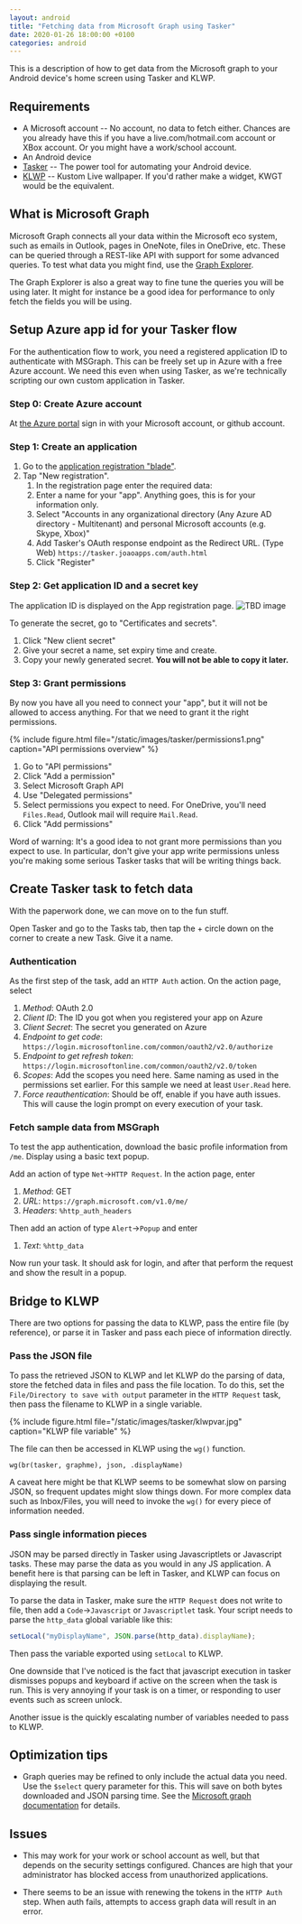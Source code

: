 ```yaml
---
layout: android
title: "Fetching data from Microsoft Graph using Tasker"
date: 2020-01-26 18:00:00 +0100
categories: android
---
```


This is a description of how to get data from the Microsoft graph to your
Android device's home screen using Tasker and KLWP.

## Requirements

- A Microsoft account -- No account, no data to fetch either. Chances are you
  already have this if you have a live.com/hotmail.com account or XBox account.
  Or you might have a work/school account.
- An Android device
- [Tasker](https://play.google.com/store/apps/details?id=net.dinglisch.android.taskerm)
  -- The power tool for automating your Android device.
- [KLWP](https://play.google.com/store/apps/details?id=org.kustom.wallpaper) --
  Kustom Live wallpaper. If you'd rather make a widget, KWGT would be the
  equivalent.

## What is Microsoft Graph

Microsoft Graph connects all your data within the Microsoft eco system, such as
emails in Outlook, pages in OneNote, files in OneDrive, etc. These can be
queried through a REST-like API with support for some advanced queries. To test
what data you might find, use the
[Graph Explorer](https://developer.microsoft.com/en-us/graph/graph-explorer).

The Graph Explorer is also a great way to fine tune the queries you will be
using later. It might for instance be a good idea for performance to only fetch
the fields you will be using.

## Setup Azure app id for your Tasker flow

For the authentication flow to work, you need a registered application ID to
authenticate with MSGraph. This can be freely set up in Azure with a free Azure
account. We need this even when using Tasker, as we're technically scripting our
own custom application in Tasker.

### Step 0: Create Azure account

At [the Azure portal](https://portal.azure.com) sign in with your Microsoft
account, or github account.

### Step 1: Create an application

1. Go to the
   [application registration "blade"](https://portal.azure.com/#blade/Microsoft_AAD_RegisteredApps/ApplicationsListBlade).
2. Tap "New registration".
   1. In the registration page enter the required data:
   2. Enter a name for your "app". Anything goes, this is for your information
      only.
   3. Select "Accounts in any organizational directory (Any Azure AD directory -
      Multitenant) and personal Microsoft accounts (e.g. Skype, Xbox)"
   4. Add Tasker's OAuth response endpoint as the Redirect URL. (Type Web)
      `https://tasker.joaoapps.com/auth.html`
   5. Click "Register"

### Step 2: Get application ID and a secret key

The application ID is displayed on the App registration page. ![TBD image]()

To generate the secret, go to "Certificates and secrets".

1. Click "New client secret"
2. Give your secret a name, set expiry time and create.
3. Copy your newly generated secret. **You will not be able to copy it later.**

### Step 3: Grant permissions

By now you have all you need to connect your "app", but it will not be allowed
to access anything. For that we need to grant it the right permissions.

{% include figure.html file="/static/images/tasker/permissions1.png" caption="API permissions overview" %}

1. Go to "API permissions"
2. Click "Add a permission"
3. Select Microsoft Graph API
4. Use "Delegated permissions"
5. Select permissions you expect to need. For OneDrive, you'll need
   `Files.Read`, Outlook mail will require `Mail.Read`.
6. Click "Add permissions"

Word of warning: It's a good idea to not grant more permissions than you expect
to use. In particular, don't give your app write permissions unless you're
making some serious Tasker tasks that will be writing things back.

## Create Tasker task to fetch data

With the paperwork done, we can move on to the fun stuff.

Open Tasker and go to the Tasks tab, then tap the + circle down on the corner to
create a new Task. Give it a name.

### Authentication

As the first step of the task, add an `HTTP Auth` action. On the action page,
select

1. _Method_: OAuth 2.0
2. _Client ID_: The ID you got when you registered your app on Azure
3. _Client Secret_: The secret you generated on Azure
4. _Endpoint to get code_:
   `https://login.microsoftonline.com/common/oauth2/v2.0/authorize`
5. _Endpoint to get refresh token_:
   `https://login.microsoftonline.com/common/oauth2/v2.0/token`
6. _Scopes_: Add the scopes you need here. Same naming as used in the
   permissions set earlier. For this sample we need at least `User.Read` here.
7. _Force reauthentication_: Should be off, enable if you have auth issues. This
   will cause the login prompt on every execution of your task.

### Fetch sample data from MSGraph

To test the app authentication, download the basic profile information from
`/me`. Display using a basic text popup.

Add an action of type `Net`->`HTTP Request`. In the action page, enter

1. _Method_: GET
2. _URL_: `https://graph.microsoft.com/v1.0/me/`
3. _Headers_: `%http_auth_headers`

Then add an action of type `Alert`->`Popup` and enter

1. _Text_: `%http_data`

Now run your task. It should ask for login, and after that perform the request
and show the result in a popup.

## Bridge to KLWP

There are two options for passing the data to KLWP, pass the entire file (by
reference), or parse it in Tasker and pass each piece of information directly.

### Pass the JSON file

To pass the retrieved JSON to KLWP and let KLWP do the parsing of data, store
the fetched data in files and pass the file location. To do this, set the
`File/Directory to save with output` parameter in the `HTTP Request` task, then
pass the filename to KLWP in a single variable.

{% include figure.html file="/static/images/tasker/klwpvar.jpg" caption="KLWP file variable" %}

The file can then be accessed in KLWP using the `wg()` function.

```kustom
wg(br(tasker, graphme), json, .displayName)
```

A caveat here might be that KLWP seems to be somewhat slow on parsing JSON, so
frequent updates might slow things down. For more complex data such as
Inbox/Files, you will need to invoke the `wg()` for every piece of information
needed.

### Pass single information pieces

JSON may be parsed directly in Tasker using Javascriptlets or Javascript tasks.
These may parse the data as you would in any JS application. A benefit here is
that parsing can be left in Tasker, and KLWP can focus on displaying the result.

To parse the data in Tasker, make sure the `HTTP Request` does not write to
file, then add a `Code`->`Javascript` or `Javascriptlet` task. Your script needs
to parse the `http_data` global variable like this:

```js
setLocal("myDisplayName", JSON.parse(http_data).displayName);
```

Then pass the variable exported using `setLocal` to KLWP.

One downside that I've noticed is the fact that javascript execution in tasker
dismisses popups and keyboard if active on the screen when the task is run. This
is very annoying if your task is on a timer, or responding to user events such
as screen unlock.

Another issue is the quickly escalating number of variables needed to pass to
KLWP.

## Optimization tips

- Graph queries may be refined to only include the actual data you need. Use the
  `$select` query parameter for this. This will save on both bytes downloaded
  and JSON parsing time. See the
  [Microsoft graph documentation](https://docs.microsoft.com/en-us/graph/query-parameters#select-parameter)
  for details.

## Issues

- This may work for your work or school account as well, but that depends on the
  security settings configured. Chances are high that your administrator has
  blocked access from unauthorized applications.

- There seems to be an issue with renewing the tokens in the `HTTP Auth` step.
  When auth fails, attempts to access graph data will result in an error.
